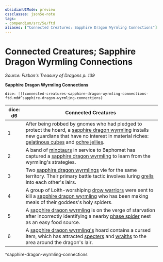 ```yaml
---
obsidianUIMode: preview
cssclasses: json5e-note
tags:
- compendium/src/5e/ftd
aliases: ["Connected Creatures; Sapphire Dragon Wyrmling Connections"]
---
```

# Connected Creatures; Sapphire Dragon Wyrmling Connections
*Source: Fizban's Treasury of Dragons p. 139* 

**Sapphire Dragon Wyrmling Connections**

`dice: [](connected-creatures-sapphire-dragon-wyrmling-connections-ftd.md#^sapphire-dragon-wyrmling-connections)`

| dice: d6 | Connected Creatures |
|----------|---------------------|
| 1 | After being robbed by gnomes who had pledged to protect the hoard, a [sapphire dragon wyrmling](/2-Mechanics/CLI/bestiary/dragon/sapphire-dragon-wyrmling-ftd.md) installs new guardians that have no interest in material riches: [gelatinous cubes](/2-Mechanics/CLI/bestiary/ooze/gelatinous-cube.md) and [ochre jellies](/2-Mechanics/CLI/bestiary/ooze/ochre-jelly.md). |
| 2 | A band of [minotaurs](/2-Mechanics/CLI/bestiary/monstrosity/minotaur.md) in service to Baphomet has captured a [sapphire dragon wyrmling](/2-Mechanics/CLI/bestiary/dragon/sapphire-dragon-wyrmling-ftd.md) to learn from the wyrmling's strategies. |
| 3 | Two [sapphire dragon wyrmlings](/2-Mechanics/CLI/bestiary/dragon/sapphire-dragon-wyrmling-ftd.md) vie for the same territory. Their primary battle tactic involves luring [grells](/2-Mechanics/CLI/bestiary/aberration/grell.md) into each other's lairs. |
| 4 | A group of Lolth-worshiping [drow warriors](/2-Mechanics/CLI/bestiary/humanoid/drow-elite-warrior.md) were sent to kill a [sapphire dragon wyrmling](/2-Mechanics/CLI/bestiary/dragon/sapphire-dragon-wyrmling-ftd.md) who has been making meals of their goddess's holy spiders. |
| 5 | A [sapphire dragon wyrmling](/2-Mechanics/CLI/bestiary/dragon/sapphire-dragon-wyrmling-ftd.md) is on the verge of starvation after incorrectly identifying a nearby [phase spider](/2-Mechanics/CLI/bestiary/monstrosity/phase-spider.md) nest as an easy food source. |
| 6 | A [sapphire dragon wyrmling's](/2-Mechanics/CLI/bestiary/dragon/sapphire-dragon-wyrmling-ftd.md) hoard contains a cursed item, which has attracted [specters](/2-Mechanics/CLI/bestiary/undead/specter.md) and [wraiths](/2-Mechanics/CLI/bestiary/undead/wraith.md) to the area around the dragon's lair. |
^sapphire-dragon-wyrmling-connections